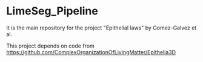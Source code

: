 # LimeSeg_Pipeline 

It is the main repository for the project "Epithelial laws" by Gomez-Galvez et al.

This project depends on code from https://github.com/ComplexOrganizationOfLivingMatter/Epithelia3D

